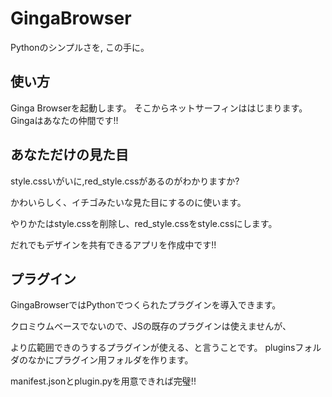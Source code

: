 # GingaBrowser
Pythonのシンプルさを,
この手に。
## 使い方
Ginga Browserを起動します。
そこからネットサーフィンははじまります。
Gingaはあなたの仲間です!!

## あなただけの見た目
style.cssいがいに,red_style.cssがあるのがわかりますか?

かわいらしく、イチゴみたいな見た目にするのに使います。

やりかたはstyle.cssを削除し、red_style.cssをstyle.cssにします。

だれでもデザインを共有できるアプリを作成中です!!

## プラグイン
GingaBrowserではPythonでつくられたプラグインを導入できます。

クロミウムベースでないので、JSの既存のプラグインは使えませんが、

より広範囲できのうするプラグインが使える、と言うことです。
pluginsフォルダのなかにプラグイン用フォルダを作ります。

manifest.jsonとplugin.pyを用意できれば完璧!!
